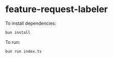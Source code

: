 # feature-request-labeler

To install dependencies:

```bash
bun install
```

To run:

```bash
bun run index.ts
```
